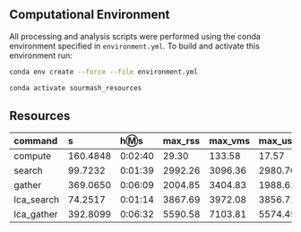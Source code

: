 
## Computational Environment

All processing and analysis scripts were performed using the conda environment specified in `environment.yml`.
To build and activate this environment run:

```bash
conda env create --force --file environment.yml

conda activate sourmash_resources
```

## Resources

| command | s | h:m:s | max_rss | max_vms | max_uss | max_pss | io_in | io_out | mean_load  |
| :-- | :-- | :-- | :-- | :-- | :-- | :-- | :-- | :-- | :-- |
|compute|160.4848|0:02:40|29.30|133.58|17.57|19.36|6.88|0.20|0.00|
|search|99.7232|0:01:39|2992.26|3096.36|2980.70|2982.47|902.57|2793.93|0.00|
|gather|369.0650|0:06:09|2004.85|3404.83|1988.61|1991.92|1160.86|1796.48|0.00|
|lca_search|74.2517|0:01:14|3867.69|3972.08|3856.71|3858.46|0.00|0.00|0.00|
|lca_gather|392.8099|0:06:32|5590.58|7103.81|5574.45|5577.73|0.09|0.00|0.00|
